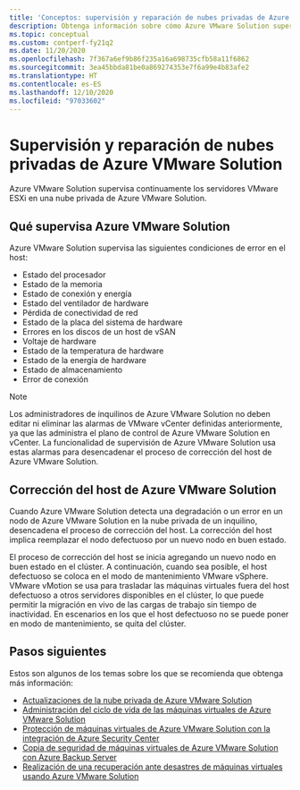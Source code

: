 ```yaml
---
title: 'Conceptos: supervisión y reparación de nubes privadas de Azure VMware Solution'
description: Obtenga información sobre cómo Azure VMware Solution supervisa y repara servidores VMware ESXi en una nube privada de Azure VMware Solution.
ms.topic: conceptual
ms.custom: contperf-fy21q2
ms.date: 11/20/2020
ms.openlocfilehash: 7f367a6ef9b86f235a16a698735cfb58a11f6862
ms.sourcegitcommit: 3ea45bbda81be0a869274353e7f6a99e4b83afe2
ms.translationtype: HT
ms.contentlocale: es-ES
ms.lasthandoff: 12/10/2020
ms.locfileid: "97033602"
---
```

# <a name="monitor-and-repair-azure-vmware-solution-private-clouds"></a>Supervisión y reparación de nubes privadas de Azure VMware Solution

Azure VMware Solution supervisa continuamente los servidores VMware ESXi en una nube privada de Azure VMware Solution. 

## <a name="what-azure-vmware-solution-monitors"></a>Qué supervisa Azure VMware Solution

Azure VMware Solution supervisa las siguientes condiciones de error en el host:  

- Estado del procesador 
- Estado de la memoria 
- Estado de conexión y energía 
- Estado del ventilador de hardware 
- Pérdida de conectividad de red 
- Estado de la placa del sistema de hardware 
- Errores en los discos de un host de vSAN 
- Voltaje de hardware 
- Estado de la temperatura de hardware 
- Estado de la energía de hardware 
- Estado de almacenamiento 
- Error de conexión 

> [!NOTE]
> Los administradores de inquilinos de Azure VMware Solution no deben editar ni eliminar las alarmas de VMware vCenter definidas anteriormente, ya que las administra el plano de control de Azure VMware Solution en vCenter. La funcionalidad de supervisión de Azure VMware Solution usa estas alarmas para desencadenar el proceso de corrección del host de Azure VMware Solution.

## <a name="azure-vmware-solution-host-remediation"></a>Corrección del host de Azure VMware Solution  

Cuando Azure VMware Solution detecta una degradación o un error en un nodo de Azure VMware Solution en la nube privada de un inquilino, desencadena el proceso de corrección del host. La corrección del host implica reemplazar el nodo defectuoso por un nuevo nodo en buen estado.  

El proceso de corrección del host se inicia agregando un nuevo nodo en buen estado en el clúster. A continuación, cuando sea posible, el host defectuoso se coloca en el modo de mantenimiento VMware vSphere. VMware vMotion se usa para trasladar las máquinas virtuales fuera del host defectuoso a otros servidores disponibles en el clúster, lo que puede permitir la migración en vivo de las cargas de trabajo sin tiempo de inactividad. En escenarios en los que el host defectuoso no se puede poner en modo de mantenimiento, se quita del clúster.

## <a name="next-steps"></a>Pasos siguientes

Estos son algunos de los temas sobre los que se recomienda que obtenga más información:

- [Actualizaciones de la nube privada de Azure VMware Solution](concepts-upgrades.md)
- [Administración del ciclo de vida de las máquinas virtuales de Azure VMware Solution](lifecycle-management-of-azure-vmware-solution-vms.md)
- [Protección de máquinas virtuales de Azure VMware Solution con la integración de Azure Security Center](azure-security-integration.md)
- [Copia de seguridad de máquinas virtuales de Azure VMware Solution con Azure Backup Server](backup-azure-vmware-solution-virtual-machines.md)
- [Realización de una recuperación ante desastres de máquinas virtuales usando Azure VMware Solution](disaster-recovery-for-virtual-machines.md)
